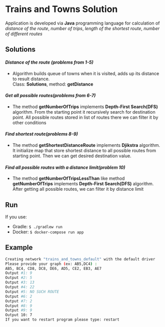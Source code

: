 # Trains and Towns Solution

Application is developed via **Java** programming language for calculation of *distance of the route*, *number of trips*, 
*length of the shortest route*, *number of different routes* 

## Solutions

#### *Distance of the route (problems from 1-5)*

 - Algorithm builds queue of towns when it is visited, adds up its distance to result distance.<br/> 
 Class: **Solutions**, method: **getDistance**
 
 #### *Get all possible routes(problems from 6-7)*
 
  - The method **getNumberOfTrips** implements **Depth-First Search(DFS)** algorithm. From the starting point it 
  recursively search for destination point. All possible routes stored in list of routes there we can filter it 
  by other conditions
  
 #### *Find shortest route(problems 8-9)*
 
  - The method **getShortestDistanceRoute** implements **Djikstra** algorithm. It initialize map that store shortest 
  distance to all possible routes from starting point. Then we can get desired destination value.
  
 #### *Find all possible routes with a distance limit(problem 10)*
 
  - The method **getNumberOfTripsLessThan** like method **getNumberOfTrips** implements **Depth-First Search(DFS)** 
  algorithm. After getting all possible routes, we can filter it by distance limit

## Run

If you use:

 - Gradle: `$ ./gradlew run`
 - Docker: `$ docker-compose run app`
 
## Example

``` bash
Creating network "trains_and_towns_default" with the default driver
Please provide your graph (ex: AB5,DC4) :
AB5, BC4, CD8, DC8, DE6, AD5, CE2, EB3, AE7
Output #1: 9
Output #2: 5
Output #3: 13
Output #4: 22
Output #5: NO SUCH ROUTE
Output #6: 2
Output #7: 2
Output #8: 9
Output #9: 9
Output 10: 7
If you want to restart program please type: restart

```